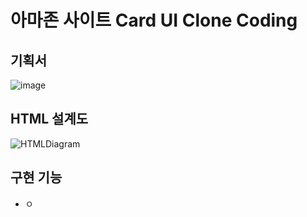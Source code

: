 # 아마존 사이트 Card UI Clone Coding

## 기획서

![image](https://user-images.githubusercontent.com/30427711/74309139-5b9e3f80-4dad-11ea-82d3-1b1991534711.png)

## HTML 설계도

![HTMLDiagram](https://user-images.githubusercontent.com/30427711/74309031-1ed24880-4dad-11ea-9aae-0efa586a3fd2.png)

## 구현 기능

- ㅇ